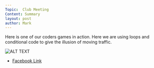 ```yaml
---
Topic:  Club Meeting
Content: Summary
layout: post
author: Mark
---
```

Here is one of our coders games in action. Here we are using loops and conditional code to give the illusion of moving traffic.

![ALT TEXT](https://scontent.fbhx6-1.fna.fbcdn.net/v/t15.5256-10/28760015_1531514030309025_8583657222418989056_n.jpg?stp=dst-jpg_s720x720&_nc_cat=103&ccb=1-7&_nc_sid=ad6a45&_nc_ohc=mmbRrkZK7l4AX8PKKoG&_nc_ht=scontent.fbhx6-1.fna&edm=AKK4YLsEAAAA&oh=00_AfAUtaVJN4X09XPVy7IRrMn_giSGcEokhJciGb6MfHrM8Q&oe=652B8101)

* [Facebook Link](https://www.facebook.com/720665616418529/videos/1531511846975910)


